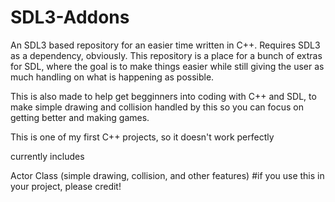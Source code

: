 # SDL3-Addons
An SDL3 based repository for an easier time written in C++.
Requires SDL3 as a dependency, obviously.
This repository is a place for a bunch of extras for SDL,
where the goal is to make things easier while still giving
the user as much handling on what is happening as possible.

This is also made to help get begginners into coding with
C++ and SDL, to make simple drawing and collision handled
by this so you can focus on getting better and making games.

This is one of my first C++ projects, so it
doesn't work perfectly

currently includes

Actor Class (simple drawing, collision, and other features)
#if you use this in your project, please credit!
